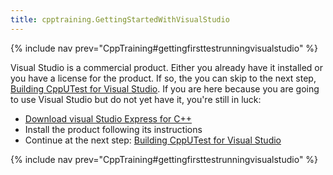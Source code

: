 ```yaml
---
title: cpptraining.GettingStartedWithVisualStudio
---
```

{% include nav prev="CppTraining#gettingfirsttestrunningvisualstudio" %}

Visual Studio is a commercial product. Either you already have it installed or you have a license for the product. If so, the you can skip to the next step, [Building CppUTest for Visual Studio](cpptraining.BuildingCppUTestForVisualStudio). If you are here because you are going to use Visual Studio but do not yet have it, you're still in luck:

* [Download visual Studio Express for C++](http://www.microsoft.com/visualstudio/en-us/products/2010-editions/visual-cpp-express)
* Install the product following its instructions
* Continue at the next step: [Building CppUTest for Visual Studio](cpptraining.BuildingCppUTestForVisualStudio)

{% include nav prev="CppTraining#gettingfirsttestrunningvisualstudio" %}
